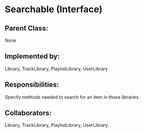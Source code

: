 # Searchable (Interface)

## Parent Class:
None

## Implemented by:
Library, TrackLibrary, PlaylistLibrary, UserLibrary

## Responsibilities:
Specify methods needed to search for an item in those libraries.

## Collaborators:
Library, TrackLibrary, PlaylistLibrary, UserLibrary.